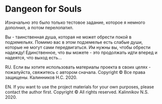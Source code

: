 # Dangeon for Souls

Изначально это было только тестовое задание, которое я немного дополнил, а потом перелопатил.

Вы - таинственная душа, которая не может обрести покой в подземельях. Помимо вас в этом подземелье есть слабые души, которые не могут сами передвигаться. Им нужны вы, чтобы обрести надежду! 
Единственное, что вы можете - это продолжать идти вперед и надеятся, что выход есть...

RU. Если вы хотите использовать материалы проекта в своих целях - пожалуйста, свяжитесь с автором сначала.
Copyright © Все права защищены. Калинников Н.С. 2020.

EN. If you want to use the project materials for your own purposes, please contact the author first.
Copyright © All rights reserved. Kalinnikov N.S. 2020.
